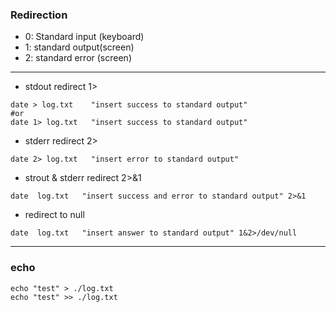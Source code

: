 
### Redirection
- 0: Standard input (keyboard)
- 1: standard output(screen)
- 2: standard error (screen)
---------------------------------------------------
* stdout redirect 1>
```
date > log.txt    "insert success to standard output"
#or
date 1> log.txt   "insert success to standard output"
```

* stderr redirect 2>
```
date 2> log.txt   "insert error to standard output"
```

* strout & stderr redirect 2>&1 
```
date  log.txt   "insert success and error to standard output" 2>&1
```

* redirect to null
```
date  log.txt   "insert answer to standard output" 1&2>/dev/null
```

----------------------------------------------------
### echo 
```
echo "test" > ./log.txt
echo "test" >> ./log.txt
```
